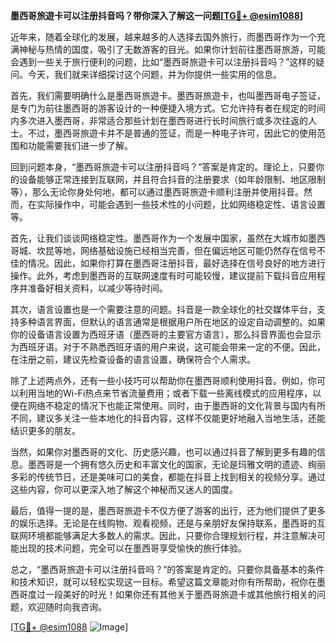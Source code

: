 **墨西哥旅遊卡可以注册抖音吗？带你深入了解这一问题[[TG💪+ @esim1088](https://t.me/s/esim1088)]**

近年来，随着全球化的发展，越来越多的人选择去国外旅行，而墨西哥作为一个充满神秘与热情的国度，吸引了无数游客的目光。如果你计划前往墨西哥旅游，可能会遇到一些关于旅行便利的问题，比如“墨西哥旅遊卡可以注册抖音吗？”这样的疑问。今天，我们就来详细探讨这个问题，并为你提供一些实用的信息。

首先，我们需要明确什么是墨西哥旅遊卡。墨西哥旅遊卡，也叫墨西哥电子签证，是专门为前往墨西哥的游客设计的一种便捷入境方式。它允许持有者在规定的时间内多次进入墨西哥，非常适合那些计划在墨西哥进行长时间旅行或多次往返的人士。不过，墨西哥旅遊卡并不是普通的签证，而是一种电子许可，因此它的使用范围和功能需要我们进一步了解。

回到问题本身，“墨西哥旅遊卡可以注册抖音吗？”答案是肯定的。理论上，只要你的设备能够正常连接到互联网，并且符合抖音的注册要求（如年龄限制、地区限制等），那么无论你身处何地，都可以通过墨西哥旅遊卡顺利注册并使用抖音。然而，在实际操作中，可能会遇到一些技术性的小问题，比如网络稳定性、语言设置等。

首先，让我们谈谈网络稳定性。墨西哥作为一个发展中国家，虽然在大城市如墨西哥城、坎昆等地，网络基础设施已经相当完善，但在偏远地区可能仍然存在信号不佳的情况。因此，如果你打算在墨西哥注册抖音，最好选择在信号良好的地方进行操作。此外，考虑到墨西哥的互联网速度有时可能较慢，建议提前下载抖音应用程序并准备好相关资料，以减少等待时间。

其次，语言设置也是一个需要注意的问题。抖音是一款全球化的社交媒体平台，支持多种语言界面，但默认的语言通常是根据用户所在地区的设定自动调整的。如果你的设备语言设置为西班牙语（墨西哥的主要官方语言），那么抖音界面也会显示为西班牙语。对于不熟悉西班牙语的用户来说，这可能会带来一定的不便。因此，在注册之前，建议先检查设备的语言设置，确保符合个人需求。

除了上述两点外，还有一些小技巧可以帮助你在墨西哥顺利使用抖音。例如，你可以利用当地的Wi-Fi热点来节省流量费用；或者下载一些离线模式的应用程序，以便在网络不稳定的情况下也能正常使用。同时，由于墨西哥的文化背景与国内有所不同，建议多关注一些本地化的抖音内容，这样不仅能更好地融入当地生活，还能结识更多的朋友。

当然，如果你对墨西哥的文化、历史感兴趣，也可以通过抖音了解到更多有趣的信息。墨西哥是一个拥有悠久历史和丰富文化的国家，无论是玛雅文明的遗迹、绚丽多彩的传统节日，还是美味可口的美食，都能在抖音上找到相关的视频分享。通过这些内容，你可以更深入地了解这个神秘而又迷人的国度。

最后，值得一提的是，墨西哥旅遊卡不仅方便了游客的出行，还为他们提供了更多的娱乐选择。无论是在线购物、观看视频，还是与亲朋好友保持联系，墨西哥的互联网环境都能够满足大多数人的需求。因此，只要你合理规划行程，并注意解决可能出现的技术问题，完全可以在墨西哥享受愉快的旅行体验。

总之，“墨西哥旅遊卡可以注册抖音吗？”的答案是肯定的。只要你具备基本的条件和技术知识，就可以轻松实现这一目标。希望这篇文章能对你有所帮助，祝你在墨西哥度过一段美好的时光！如果你还有其他关于墨西哥旅遊卡或其他旅行相关的问题，欢迎随时向我咨询。

[[TG💪+ @esim1088](https://t.me/s/esim1088) ![Image](https://i.postimg.cc/4NQfJmqS/Snipaste-2025-05-13-00-14-12.png)]